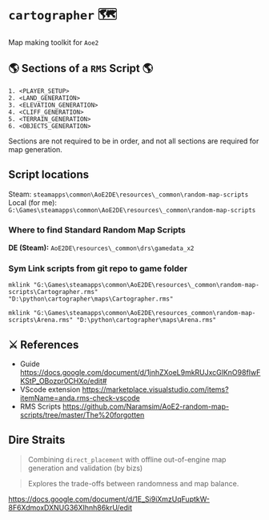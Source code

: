 # `cartographer` 🗺️

Map making toolkit for `Aoe2`

## 🌎 Sections of a `RMS` Script 🌎 

```
1. <PLAYER_SETUP>
2. <LAND_GENERATION>
3. <ELEVATION_GENERATION>
4. <CLIFF_GENERATION>
5. <TERRAIN_GENERATION>
6. <OBJECTS_GENERATION>
```

Sections are not required to be in order, and not all sections are required for map generation.

## Script locations

Steam:
`steamapps\common\AoE2DE\resources\_common\random-map-scripts`  
Local (for me):
`G:\Games\steamapps\common\AoE2DE\resources\_common\random-map-scripts`

### Where to find Standard Random Map Scripts
**DE (Steam):** `AoE2DE\resources\_common\drs\gamedata_x2`

### Sym Link scripts from git repo to game folder

`mklink "G:\Games\steamapps\common\AoE2DE\resources\_common\random-map-scripts\Cartographer.rms" "D:\python\cartographer\maps\Cartographer.rms"`

`mklink "G:\Games\steamapps\common\AoE2DE\resources_common\random-map-scripts\Arena.rms" "D:\python\cartographer\maps\Arena.rms"`



## ⚔️ References

- Guide https://docs.google.com/document/d/1jnhZXoeL9mkRUJxcGlKnO98fIwFKStP_OBozpr0CHXo/edit#
- VScode extension https://marketplace.visualstudio.com/items?itemName=anda.rms-check-vscode
- RMS Scripts https://github.com/Naramsim/AoE2-random-map-scripts/tree/master/The%20forgotten

## Dire Straits

> Combining `direct_placement` with offline out-of-engine map generation and validation (by bizs)

> Explores the trade-offs between randomness and map balance.

https://docs.google.com/document/d/1E_Si9iXmzUqFuptkW-8F6XdmoxDXNUG36XIhnh86krU/edit
